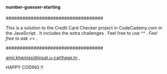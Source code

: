 #### number-guesser-starting
####
###################################

This is a solution to the Credit Card Checker project in CodeCademy.com in the JavaScript  .
It includes the extra challenges .
Feel free to use ^_^ .
Feel free to ask >_< .

###################################

amir.khemissi@insat.u-carthage.tn ,

HAPPY CODING !!

